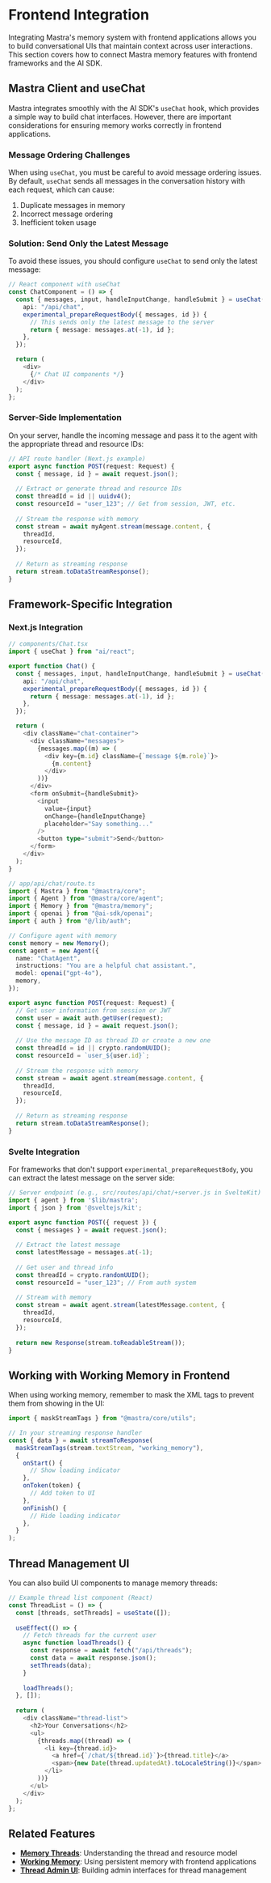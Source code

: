 # Frontend Integration

Integrating Mastra's memory system with frontend applications allows you to build conversational UIs that maintain context across user interactions. This section covers how to connect Mastra memory features with frontend frameworks and the AI SDK.

## Mastra Client and useChat

Mastra integrates smoothly with the AI SDK's `useChat` hook, which provides a simple way to build chat interfaces. However, there are important considerations for ensuring memory works correctly in frontend applications.

### Message Ordering Challenges

When using `useChat`, you must be careful to avoid message ordering issues. By default, `useChat` sends all messages in the conversation history with each request, which can cause:

1. Duplicate messages in memory
2. Incorrect message ordering
3. Inefficient token usage

### Solution: Send Only the Latest Message

To avoid these issues, you should configure `useChat` to send only the latest message:

```typescript
// React component with useChat
const ChatComponent = () => {
  const { messages, input, handleInputChange, handleSubmit } = useChat({
    api: "/api/chat",
    experimental_prepareRequestBody({ messages, id }) {
      // This sends only the latest message to the server
      return { message: messages.at(-1), id };
    },
  });

  return (
    <div>
      {/* Chat UI components */}
    </div>
  );
};
```

### Server-Side Implementation

On your server, handle the incoming message and pass it to the agent with the appropriate thread and resource IDs:

```typescript
// API route handler (Next.js example)
export async function POST(request: Request) {
  const { message, id } = await request.json();
  
  // Extract or generate thread and resource IDs
  const threadId = id || uuidv4();
  const resourceId = "user_123"; // Get from session, JWT, etc.
  
  // Stream the response with memory
  const stream = await myAgent.stream(message.content, {
    threadId,
    resourceId,
  });
  
  // Return as streaming response
  return stream.toDataStreamResponse();
}
```

## Framework-Specific Integration

### Next.js Integration

```typescript
// components/Chat.tsx
import { useChat } from "ai/react";

export function Chat() {
  const { messages, input, handleInputChange, handleSubmit } = useChat({
    api: "/api/chat",
    experimental_prepareRequestBody({ messages, id }) {
      return { message: messages.at(-1), id };
    },
  });

  return (
    <div className="chat-container">
      <div className="messages">
        {messages.map((m) => (
          <div key={m.id} className={`message ${m.role}`}>
            {m.content}
          </div>
        ))}
      </div>
      <form onSubmit={handleSubmit}>
        <input
          value={input}
          onChange={handleInputChange}
          placeholder="Say something..."
        />
        <button type="submit">Send</button>
      </form>
    </div>
  );
}
```

```typescript
// app/api/chat/route.ts
import { Mastra } from "@mastra/core";
import { Agent } from "@mastra/core/agent";
import { Memory } from "@mastra/memory";
import { openai } from "@ai-sdk/openai";
import { auth } from "@/lib/auth";

// Configure agent with memory
const memory = new Memory();
const agent = new Agent({
  name: "ChatAgent",
  instructions: "You are a helpful chat assistant.",
  model: openai("gpt-4o"),
  memory,
});

export async function POST(request: Request) {
  // Get user information from session or JWT
  const user = await auth.getUser(request);
  const { message, id } = await request.json();
  
  // Use the message ID as thread ID or create a new one
  const threadId = id || crypto.randomUUID();
  const resourceId = `user_${user.id}`;
  
  // Stream the response with memory
  const stream = await agent.stream(message.content, {
    threadId,
    resourceId,
  });
  
  // Return as streaming response
  return stream.toDataStreamResponse();
}
```

### Svelte Integration

For frameworks that don't support `experimental_prepareRequestBody`, you can extract the latest message on the server side:

```typescript
// Server endpoint (e.g., src/routes/api/chat/+server.js in SvelteKit)
import { agent } from '$lib/mastra';
import { json } from '@sveltejs/kit';

export async function POST({ request }) {
  const { messages } = await request.json();
  
  // Extract the latest message
  const latestMessage = messages.at(-1);
  
  // Get user and thread info
  const threadId = crypto.randomUUID();
  const resourceId = "user_123"; // From auth system
  
  // Stream with memory
  const stream = await agent.stream(latestMessage.content, {
    threadId,
    resourceId,
  });
  
  return new Response(stream.toReadableStream());
}
```

## Working with Working Memory in Frontend

When using working memory, remember to mask the XML tags to prevent them from showing in the UI:

```typescript
import { maskStreamTags } from "@mastra/core/utils";

// In your streaming response handler
const { data } = await streamToResponse(
  maskStreamTags(stream.textStream, "working_memory"),
  {
    onStart() {
      // Show loading indicator
    },
    onToken(token) {
      // Add token to UI
    },
    onFinish() {
      // Hide loading indicator
    },
  }
);
```

## Thread Management UI

You can also build UI components to manage memory threads:

```typescript
// Example thread list component (React)
const ThreadList = () => {
  const [threads, setThreads] = useState([]);
  
  useEffect(() => {
    // Fetch threads for the current user
    async function loadThreads() {
      const response = await fetch("/api/threads");
      const data = await response.json();
      setThreads(data);
    }
    
    loadThreads();
  }, []);
  
  return (
    <div className="thread-list">
      <h2>Your Conversations</h2>
      <ul>
        {threads.map((thread) => (
          <li key={thread.id}>
            <a href={`/chat/${thread.id}`}>{thread.title}</a>
            <span>{new Date(thread.updatedAt).toLocaleString()}</span>
          </li>
        ))}
      </ul>
    </div>
  );
};
```

## Related Features

- **[Memory Threads](../4-memory-threads/index.md)**: Understanding the thread and resource model
- **[Working Memory](./3.3-working-memory.md)**: Using persistent memory with frontend applications
- **[Thread Admin UI](../4-memory-threads/4.4-admin-ui.md)**: Building admin interfaces for thread management 